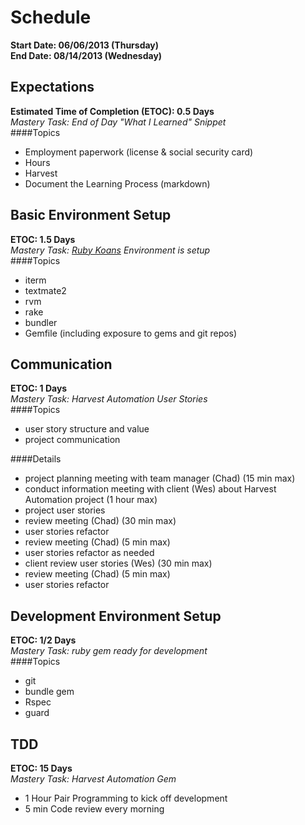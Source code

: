 # Schedule
**Start Date: 06/06/2013 (Thursday)**  
**End Date: 08/14/2013 (Wednesday)**  
  
## Expectations
  **Estimated Time of Completion (ETOC): 0.5 Days**  
  *Mastery Task: End of Day "What I Learned" Snippet*  
####Topics
  * Employment paperwork (license & social security card)
  * Hours
  * Harvest
  * Document the Learning Process (markdown)

## Basic Environment Setup
  **ETOC: 1.5 Days**  
  *Mastery Task: [Ruby Koans](https://github.com/neo/ruby_koans) Environment is setup*  
####Topics
  * iterm  
  * textmate2  
  * rvm  
  * rake  
  * bundler  
  * Gemfile (including exposure to gems and git repos)

## Communication  
  **ETOC: 1 Days**  
  *Mastery Task: Harvest Automation User Stories*  
####Topics
  * user story structure and value
  * project communication

####Details
  * project planning meeting with team manager (Chad) (15 min max)  
  * conduct information meeting with client (Wes) about Harvest Automation project (1 hour max)  
  * project user stories  
  * review meeting (Chad) (30 min max)  
  * user stories refactor  
  * review meeting (Chad) (5 min max)  
  * user stories refactor as needed  
  * client review user stories (Wes) (30 min max)  
  * review meeting (Chad) (5 min max)  
  * user stories refactor

## Development Environment Setup  
  **ETOC: 1/2 Days**  
  *Mastery Task: ruby gem ready for development*  
####Topics
  * git  
  * bundle gem  
  * Rspec  
  * guard

## TDD  
  **ETOC: 15 Days**  
  *Mastery Task: Harvest Automation Gem*  
  * 1 Hour Pair Programming to kick off development
  * 5 min Code review every morning
